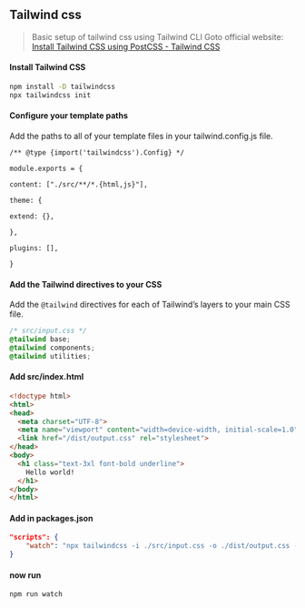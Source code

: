 ## Tailwind css
> Basic setup of tailwind css using Tailwind CLI
> Goto official website: [Install Tailwind CSS using PostCSS - Tailwind CSS](https://tailwindcss.com/docs/installation)

#### Install Tailwind CSS

``` bash
npm install -D tailwindcss
npx tailwindcss init
```
 
#### Configure your template paths
Add the paths to all of your template files in your tailwind.config.js file.

```node
/** @type {import('tailwindcss').Config} */

module.exports = {

content: ["./src/**/*.{html,js}"],

theme: {

extend: {},

},

plugins: [],

}

```

#### Add the Tailwind directives to your CSS
Add the  `@tailwind`  directives for each of Tailwind’s layers to your main CSS file.

```css
/* src/input.css */
@tailwind base;
@tailwind components;
@tailwind utilities;
```

#### Add src/index.html

```html
<!doctype html>
<html>
<head>
  <meta charset="UTF-8">
  <meta name="viewport" content="width=device-width, initial-scale=1.0">
  <link href="/dist/output.css" rel="stylesheet">
</head>
<body>
  <h1 class="text-3xl font-bold underline">
    Hello world!
  </h1>
</body>
</html>
```

#### Add in packages.json
```json
"scripts": {
	"watch": "npx tailwindcss -i ./src/input.css -o ./dist/output.css --watch"
}
```

#### now run
```bash
npm run watch
```